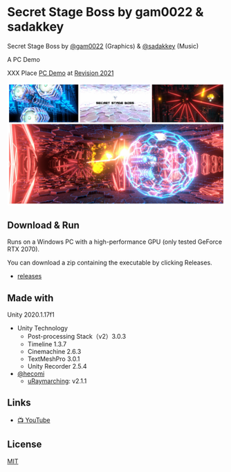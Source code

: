 # Secret Stage Boss by gam0022 & sadakkey

Secret Stage Boss by [@gam0022](https://twitter.com/gam0022) (Graphics) & [@sadakkey](https://twitter.com/sadakkey) (Music)

A PC Demo

XXX Place [PC Demo](https://2020.revision-party.net/competitions/pc-competitions) at [Revision 2021](https://2021.revision-party.net/start)

![secret_stage_boss.jpg](secret_stage_boss.jpg)

## Download & Run

Runs on a Windows PC with a high-performance GPU (only tested GeForce RTX 2070).

You can download a zip containing the executable by clicking Releases.

- [releases](https://github.com/gam0022/secret-stage-boss/releases)

## Made with

Unity 2020.1.17f1

- Unity Technology
    - Post-processing Stack（v2）3.0.3
    - Timeline 1.3.7
    - Cinemachine 2.6.3
    - TextMeshPro 3.0.1
    - Unity Recorder 2.5.4
- [@hecomi](https://twitter.com/hecomi)
    - [uRaymarching](https://github.com/hecomi/uRaymarching): v2.1.1

## Links

- [:tv: YouTube](https://youtu.be/lihF5mZUZEM)

<!--
- [:speech_balloon: Pouet](https://www.pouet.net/prod.php?which=85260)
- [:bird: Twitter](https://twitter.com/gam0022/status/1249658268319768576)
-->

## License

[MIT](LICENSE)